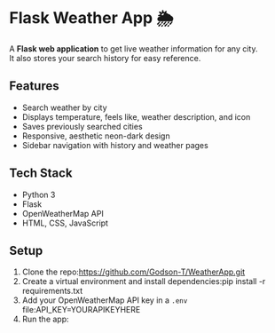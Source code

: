 # Flask Weather App 🌦️

A **Flask web application** to get live weather information for any city.  
It also stores your search history for easy reference.  

## Features
- Search weather by city
- Displays temperature, feels like, weather description, and icon
- Saves previously searched cities
- Responsive, aesthetic neon-dark design
- Sidebar navigation with history and weather pages

## Tech Stack
- Python 3
- Flask
- OpenWeatherMap API
- HTML, CSS, JavaScript

## Setup
1. Clone the repo:https://github.com/Godson-T/WeatherApp.git
2. Create a virtual environment and install dependencies:pip install -r requirements.txt
3. Add your OpenWeatherMap API key in a `.env` file:API_KEY=YOURAPIKEYHERE
4. Run the app:

